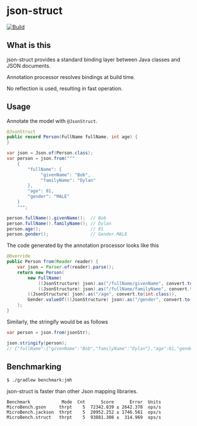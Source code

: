# json-struct

[![Build](https://github.com/naotsugu/json-struct/actions/workflows/gradle-build.yml/badge.svg)](https://github.com/naotsugu/jpa-fluent-query/actions/workflows/gradle-build.yml)


## What is this

json-struct provides a standard binding layer between Java classes and JSON documents.

Annotation processor resolves bindings at build time.

No reflection is used, resulting in fast operation.


## Usage

Annotate the model with `@JsonStruct`.

```java
@JsonStruct
public record Person(FullName fullName, int age) {
}
```

```java
var json = Json.of(Person.class);
var person = json.from("""
    {
        "fullName": {
             "givenName": "Bob",
             "familyName": "Dylan"
        },
        "age": 81,
        "gender": "MALE"
    }
    """;

person.fullName().givenName();  // Bob
person.fullName().familyName(); // Dylan
person.age();                   // 81
person.gender();                // Gender.MALE
```


The code generated by the annotation processor looks like this

```java
@Override
public Person from(Reader reader) {
    var json = Parser.of(reader).parse();
    return new Person(
        new FullName(
            ((JsonStructure) json).as("/fullName/givenName", convert.to(String.class)),
            ((JsonStructure) json).as("/fullName/familyName", convert.to(String.class))),
        ((JsonStructure) json).as("/age", convert.to(int.class)),
        Gender.valueOf(((JsonStructure) json).as("/gender", convert.to(String.class)))
    );
}
```

Similarly, the stringify would be as follows

```java
var person = json.from(jsonStr);

json.stringify(person);
// {"fullName":{"givenName":"Bob","familyName":"Dylan"},"age":81,"gender":"MALE"}
```


## Benchmarking

```bash
$ ./gradlew benchmark:jmh
```

json-struct is faster than other Json mapping libraries.

```
Benchmark            Mode  Cnt      Score      Error  Units
MicroBench.gson     thrpt    5  72342.839 ± 2642.378  ops/s
MicroBench.jackson  thrpt    5  20952.252 ± 1746.561  ops/s
MicroBench.struct   thrpt    5  93881.308 ±  314.969  ops/s
```
